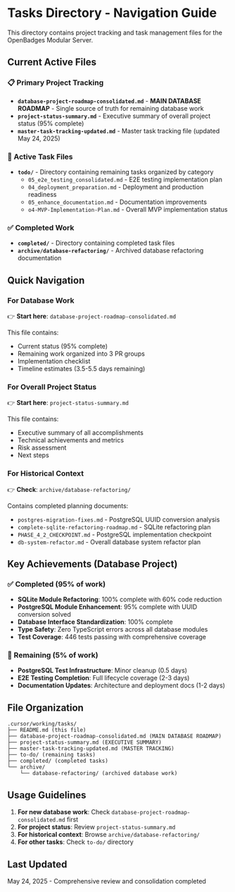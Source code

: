 # Tasks Directory - Navigation Guide

This directory contains project tracking and task management files for the OpenBadges Modular Server.

## Current Active Files

### 📋 Primary Project Tracking
- **`database-project-roadmap-consolidated.md`** - **MAIN DATABASE ROADMAP** - Single source of truth for remaining database work
- **`project-status-summary.md`** - Executive summary of overall project status (95% complete)
- **`master-task-tracking-updated.md`** - Master task tracking file (updated May 24, 2025)

### 🔄 Active Task Files
- **`todo/`** - Directory containing remaining tasks organized by category
  - `05_e2e_testing_consolidated.md` - E2E testing implementation plan
  - `04_deployment_preparation.md` - Deployment and production readiness
  - `05_enhance_documentation.md` - Documentation improvements
  - `o4-MVP-Implementation-Plan.md` - Overall MVP implementation status

### ✅ Completed Work
- **`completed/`** - Directory containing completed task files
- **`archive/database-refactoring/`** - Archived database refactoring documentation

## Quick Navigation

### For Database Work
👉 **Start here**: `database-project-roadmap-consolidated.md`

This file contains:
- Current status (95% complete)
- Remaining work organized into 3 PR groups
- Implementation checklist
- Timeline estimates (3.5-5.5 days remaining)

### For Overall Project Status
👉 **Start here**: `project-status-summary.md`

This file contains:
- Executive summary of all accomplishments
- Technical achievements and metrics
- Risk assessment
- Next steps

### For Historical Context
👉 **Check**: `archive/database-refactoring/`

Contains completed planning documents:
- `postgres-migration-fixes.md` - PostgreSQL UUID conversion analysis
- `complete-sqlite-refactoring-roadmap.md` - SQLite refactoring plan
- `PHASE_4_2_CHECKPOINT.md` - PostgreSQL implementation checkpoint
- `db-system-refactor.md` - Overall database system refactor plan

## Key Achievements (Database Project)

### ✅ Completed (95% of work)
- **SQLite Module Refactoring**: 100% complete with 60% code reduction
- **PostgreSQL Module Enhancement**: 95% complete with UUID conversion solved
- **Database Interface Standardization**: 100% complete
- **Type Safety**: Zero TypeScript errors across all database modules
- **Test Coverage**: 446 tests passing with comprehensive coverage

### 🔄 Remaining (5% of work)
- **PostgreSQL Test Infrastructure**: Minor cleanup (0.5 days)
- **E2E Testing Completion**: Full lifecycle coverage (2-3 days)
- **Documentation Updates**: Architecture and deployment docs (1-2 days)

## File Organization

```text
.cursor/working/tasks/
├── README.md (this file)
├── database-project-roadmap-consolidated.md (MAIN DATABASE ROADMAP)
├── project-status-summary.md (EXECUTIVE SUMMARY)
├── master-task-tracking-updated.md (MASTER TRACKING)
├── to-do/ (remaining tasks)
├── completed/ (completed tasks)
└── archive/
    └── database-refactoring/ (archived database work)
```

## Usage Guidelines

1. **For new database work**: Check `database-project-roadmap-consolidated.md` first
2. **For project status**: Review `project-status-summary.md`
3. **For historical context**: Browse `archive/database-refactoring/`
4. **For other tasks**: Check `to-do/` directory

## Last Updated
May 24, 2025 - Comprehensive review and consolidation completed
